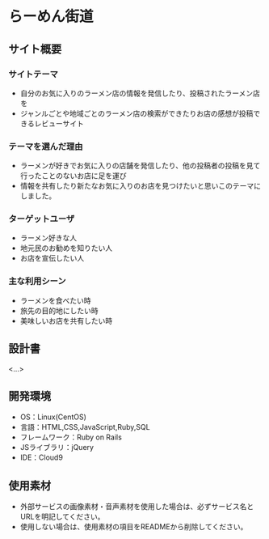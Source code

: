 # らーめん街道

## サイト概要
### サイトテーマ
- 自分のお気に入りのラーメン店の情報を発信したり、投稿されたラーメン店を
- ジャンルごとや地域ごとのラーメン店の検索ができたりお店の感想が投稿できるレビューサイト

### テーマを選んだ理由
- ラーメンが好きでお気に入りの店舗を発信したり、他の投稿者の投稿を見て行ったことのないお店に足を運び
- 情報を共有したり新たなお気に入りのお店を見つけたいと思いこのテーマにしました。


### ターゲットユーザ
- ラーメン好きな人
- 地元民のお勧めを知りたい人
- お店を宣伝したい人

### 主な利用シーン
- ラーメンを食べたい時
- 旅先の目的地にしたい時
- 美味しいお店を共有したい時
## 設計書
<...>

## 開発環境
- OS：Linux(CentOS)
- 言語：HTML,CSS,JavaScript,Ruby,SQL
- フレームワーク：Ruby on Rails
- JSライブラリ：jQuery
- IDE：Cloud9

## 使用素材
- 外部サービスの画像素材・音声素材を使用した場合は、必ずサービス名とURLを明記してください。
- 使用しない場合は、使用素材の項目をREADMEから削除してください。
